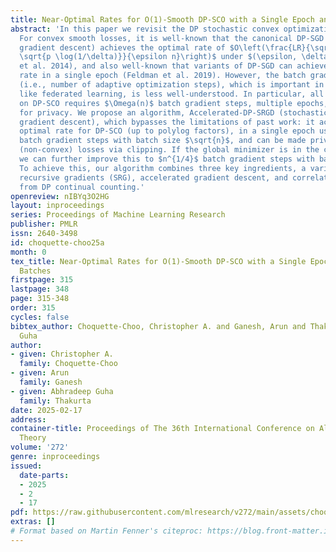 ```yaml
---
title: Near-Optimal Rates for O(1)-Smooth DP-SCO with a Single Epoch and Large Batches
abstract: 'In this paper we revisit the DP stochastic convex optimization (SCO) problem.
  For convex smooth losses, it is well-known that the canonical DP-SGD (stochastic
  gradient descent) achieves the optimal rate of $O\left(\frac{LR}{\sqrt{n}} + \frac{LR
  \sqrt{p \log(1/\delta)}}{\epsilon n}\right)$ under $(\epsilon, \delta)$-DP (Bassily
  et al. 2014), and also well-known that variants of DP-SGD can achieve the optimal
  rate in a single epoch (Feldman et al. 2019). However, the batch gradient complexity
  (i.e., number of adaptive optimization steps), which is important in applications
  like federated learning, is less well-understood. In particular, all prior work
  on DP-SCO requires $\Omega(n)$ batch gradient steps, multiple epochs, or convexity
  for privacy. We propose an algorithm, Accelerated-DP-SRGD (stochastic recursive
  gradient descent), which bypasses the limitations of past work: it achieves the
  optimal rate for DP-SCO (up to polylog factors), in a single epoch using  $\sqrt{n}$
  batch gradient steps with batch size $\sqrt{n}$, and can be made private for arbitrary
  (non-convex) losses via clipping. If the global minimizer is in the constraint set,
  we can further improve this to $n^{1/4}$ batch gradient steps with batch size $n^{3/4}$.
  To achieve this, our algorithm combines three key ingredients, a variant of stochastic
  recursive gradients (SRG), accelerated gradient descent, and correlated noise generation
  from DP continual counting.'
openreview: nIBYq3O2HG
layout: inproceedings
series: Proceedings of Machine Learning Research
publisher: PMLR
issn: 2640-3498
id: choquette-choo25a
month: 0
tex_title: Near-Optimal Rates for O(1)-Smooth DP-SCO with a Single Epoch and Large
  Batches
firstpage: 315
lastpage: 348
page: 315-348
order: 315
cycles: false
bibtex_author: Choquette-Choo, Christopher A. and Ganesh, Arun and Thakurta, Abhradeep
  Guha
author:
- given: Christopher A.
  family: Choquette-Choo
- given: Arun
  family: Ganesh
- given: Abhradeep Guha
  family: Thakurta
date: 2025-02-17
address:
container-title: Proceedings of The 36th International Conference on Algorithmic Learning
  Theory
volume: '272'
genre: inproceedings
issued:
  date-parts:
  - 2025
  - 2
  - 17
pdf: https://raw.githubusercontent.com/mlresearch/v272/main/assets/choquette-choo25a/choquette-choo25a.pdf
extras: []
# Format based on Martin Fenner's citeproc: https://blog.front-matter.io/posts/citeproc-yaml-for-bibliographies/
---
```

